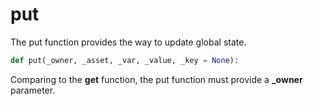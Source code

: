 # put

The put function provides the way to update global state.

```python
def put(_owner, _asset, _var, _value, _key = None):
```

Comparing to the **get** function, the put function must provide a **\_owner** parameter.
